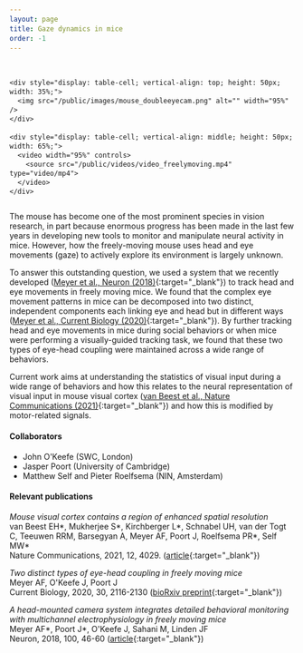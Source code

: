 ```yaml
---
layout: page
title: Gaze dynamics in mice
order: -1
---
```


<br>

<div style="display: table; width:100%;">

    <div style="display: table-cell; vertical-align: top; height: 50px; width: 35%;">
      <img src="/public/images/mouse_doubleeyecam.png" alt="" width="95%" />
    </div>

    <div style="display: table-cell; vertical-align: middle; height: 50px; width: 65%;">
      <video width="95%" controls>
        <source src="/public/videos/video_freelymoving.mp4" type="video/mp4">
      </video>
    </div>

</div>

<!-- <img src="/public/mouse_doubleeyecam_edit.png" alt="" width="95%" /> -->

The mouse has become one of the most prominent species in vision
research, in part because enormous progress has been made in the
last few years in developing new tools to monitor and manipulate
neural activity in mice.
However, how the freely-moving mouse uses head and eye movements
(gaze) to actively explore its environment is largely unknown.

<!-- <video width="95%" controls>
  <source src="/public/videos/video_freelymoving.mp4" type="video/mp4">
</video> -->

To answer this outstanding question, we used a system that we
recently developed ([Meyer et al., Neuron (2018)](https://www.cell.com/neuron/fulltext/S0896-6273(18)30822-5){:target="_blank"})
to track head and eye movements in freely moving mice.
We found that the complex eye movement patterns in mice can
be decomposed into two distinct, independent components each
linking eye and head but in different ways ([Meyer et al., Current Biology (2020)](https://www.cell.com/current-biology/fulltext/S0960-9822(20)30556-X){:target="_blank"}).
By further tracking head and eye movements in mice during social behaviors or
when mice were performing a visually-guided tracking task, we
found that these two types of eye-head coupling were maintained
across a wide range of behaviors.

Current work aims at understanding the statistics of visual
input during a wide range of behaviors and how this relates
to the neural representation of visual input in mouse visual
cortex ([van Beest et al., Nature Communications (2021)](https://www.nature.com/articles/s41467-021-24311-5){:target="_blank"}) and how this is modified by motor-related signals.


#### Collaborators
- John O'Keefe (SWC, London)
- Jasper Poort (University of Cambridge)
- Matthew Self and Pieter Roelfsema (NIN, Amsterdam)


#### Relevant publications

_Mouse visual cortex contains a region of enhanced spatial resolution_  
van Beest EH\*, Mukherjee S\*, Kirchberger L\*, Schnabel UH, van der Togt C,
Teeuwen RRM, Barsegyan A, Meyer AF, Poort J, Roelfsema PR\*, Self MW\*  
Nature Communications, 2021, 12, 4029.
([article](https://www.nature.com/articles/s41467-021-24311-5){:target="_blank"})

_Two distinct types of eye-head coupling in freely moving mice_  
Meyer AF, O'Keefe J, Poort J  
Current Biology, 2020, 30, 2116-2130
([bioRxiv preprint](https://www.cell.com/current-biology/fulltext/S0960-9822(20)30556-X){:target="_blank"})

_A head-mounted camera system integrates detailed behavioral monitoring with multichannel electrophysiology in freely moving mice_  
Meyer AF\*, Poort J\*, O'Keefe J, Sahani M, Linden JF  
Neuron, 2018, 100, 46-60
([article](https://www.cell.com/neuron/fulltext/S0896-6273(18)30822-5){:target="_blank"})

